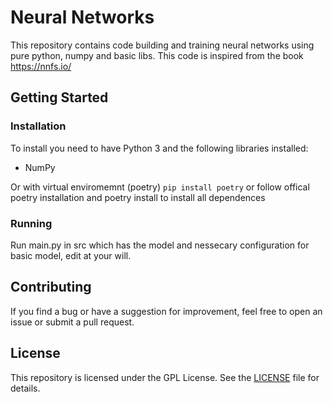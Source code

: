 
# Neural Networks

This repository contains code building and training neural networks using pure python, numpy and basic libs.
This code is inspired from the book https://nnfs.io/

## Getting Started

### Installation
To install you need to have Python 3 and the following libraries installed:

- NumPy

Or with virtual enviromemnt (poetry) 
`pip install poetry` or follow offical poetry installation
and poetry install to install all dependences

### Running 
Run main.py in src which has the model and nessecary configuration for basic model, edit at your will.

## Contributing

If you find a bug or have a suggestion for improvement, feel free to open an issue or submit a pull request.

## License

This repository is licensed under the GPL License. See the [LICENSE](LICENSE) file for details.
